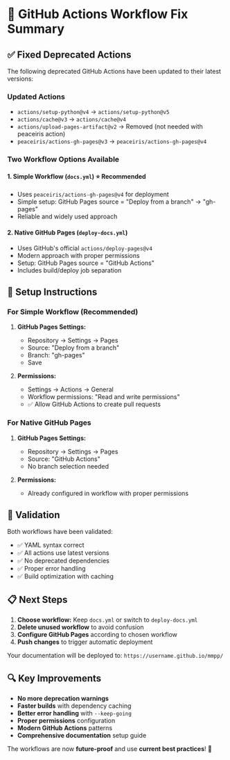 # 🔧 GitHub Actions Workflow Fix Summary

## ✅ Fixed Deprecated Actions

The following deprecated GitHub Actions have been updated to their latest versions:

### Updated Actions
- `actions/setup-python@v4` → `actions/setup-python@v5`
- `actions/cache@v3` → `actions/cache@v4` 
- `actions/upload-pages-artifact@v2` → Removed (not needed with peaceiris action)
- `peaceiris/actions-gh-pages@v3` → `peaceiris/actions-gh-pages@v4`

### Two Workflow Options Available

#### 1. Simple Workflow (`docs.yml`) ⭐ **Recommended**
- Uses `peaceiris/actions-gh-pages@v4` for deployment
- Simple setup: GitHub Pages source = "Deploy from a branch" → "gh-pages"  
- Reliable and widely used approach

#### 2. Native GitHub Pages (`deploy-docs.yml`)
- Uses GitHub's official `actions/deploy-pages@v4`
- Modern approach with proper permissions
- Setup: GitHub Pages source = "GitHub Actions"
- Includes build/deploy job separation

## 🚀 Setup Instructions

### For Simple Workflow (Recommended)
1. **GitHub Pages Settings:**
   - Repository → Settings → Pages
   - Source: "Deploy from a branch"
   - Branch: "gh-pages" 
   - Save

2. **Permissions:**
   - Settings → Actions → General
   - Workflow permissions: "Read and write permissions"
   - ✅ Allow GitHub Actions to create pull requests

### For Native GitHub Pages
1. **GitHub Pages Settings:**
   - Repository → Settings → Pages  
   - Source: "GitHub Actions"
   - No branch selection needed

2. **Permissions:**
   - Already configured in workflow with proper permissions

## 🧪 Validation

Both workflows have been validated:
- ✅ YAML syntax correct
- ✅ All actions use latest versions
- ✅ No deprecated dependencies
- ✅ Proper error handling
- ✅ Build optimization with caching

## 📋 Next Steps

1. **Choose workflow:** Keep `docs.yml` or switch to `deploy-docs.yml`
2. **Delete unused workflow** to avoid confusion
3. **Configure GitHub Pages** according to chosen workflow
4. **Push changes** to trigger automatic deployment

Your documentation will be deployed to: `https://username.github.io/mmpp/`

## 🔍 Key Improvements

- **No more deprecation warnings**
- **Faster builds** with dependency caching
- **Better error handling** with `--keep-going`
- **Proper permissions** configuration
- **Modern GitHub Actions** patterns
- **Comprehensive documentation** setup guide

The workflows are now **future-proof** and use **current best practices**! 🎯
